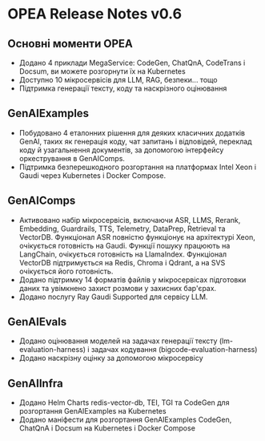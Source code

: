 # OPEA Release Notes v0.6

## Основні моменти OPEA

* Додано 4 приклади MegaService: CodeGen, ChatQnA, CodeTrans і Docsum, ви можете розгорнути їх на Kubernetes
* Доступно 10 мікросервісів для LLM, RAG, безпеки... тощо
* Підтримка генерації тексту, коду та наскрізного оцінювання

## GenAIExamples

* Побудовано 4 еталонних рішення для деяких класичних додатків GenAI, таких як генерація коду, чат запитань і відповідей, переклад коду й узагальнення документів, за допомогою інтерфейсу оркестрування в GenAIComps.
* Підтримка безперешкодного розгортання на платформах Intel Xeon і Gaudi через Kubernetes і Docker Compose.

## GenAIComps

* Активовано набір мікросервісів, включаючи ASR, LLMS, Rerank, Embedding, Guardrails, TTS, Telemetry, DataPrep, Retrieval та VectorDB. Функціонал ASR повністю функціонує на архітектурі Xeon, очікується готовність на Gaudi. Функції пошуку працюють на LangChain, очікується готовність на LlamaIndex. Функціонал VectorDB підтримується на Redis, Chroma і Qdrant, а на SVS очікується його готовність.
* Додано підтримку 14 форматів файлів у мікросервісах підготовки даних та увімкнено захист розмови у захисних бар'єрах.
* Додано послугу Ray Gaudi Supported для сервісу LLM.

## GenAIEvals

* Додано оцінювання моделей на задачах генерації тексту (lm-evaluation-harness) і задачах кодування (bigcode-evaluation-harness)
* Додано наскрізну оцінку за допомогою мікросервісу

## GenAIInfra

* Додано Helm Charts redis-vector-db, TEI, TGI та CodeGen для розгортання GenAIExamples на Kubernetes
* Додано маніфести для розгортання GenAIExamples CodeGen, ChatQnA і Docsum на Kubernetes і Docker Compose
